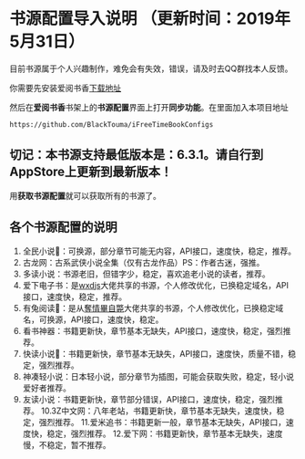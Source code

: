 ﻿# 书源配置导入说明 （更新时间：2019年5月31日）

目前书源属于个人兴趣制作，难免会有失效，错误，请及时去QQ群找本人反馈。


你需要先安装爱阅书香[下载地址](https://itunes.apple.com/cn/app/e7-88-b1-e9-98-85-e4-b9-a6-e9-a6-99/id1137819437?mt=8)

然后在**爱阅书香**书架上的**书源配置**界面上打开**同步功能**。在里面加入本项目地址

```
https://github.com/BlackTouma/iFreeTimeBookConfigs
```

## 切记：本书源支持最低版本是：6.3.1。请自行到AppStore上更新到最新版本！

用**获取书源配置**就可以获取所有的书源了。

## 各个书源配置的说明
1. 全民小说📖：可换源，部分章节可能无内容，API接口，速度快，稳定，推荐。
2. 古龙网：古系武侠小说全集（仅有古龙作品）PS：作者古迷，强推。
3. 多读小说：书源老旧，但错字少，稳定，喜欢追老小说的读者，推荐。
4. 爱下电子书：是[wxdjs](https://github.com/wxdjs/iFreeTimebookConfigs)大佬共享的书源，个人修改优化，已换稳定域名，API接口，速度快，稳定，推荐。
5. 有兔阅读📖：是从[奪情畢自斃](https://y154541000.github.io/BookConfig/)大佬共享的书源，个人修改优化，已换稳定域名，可换源，API接口，速度快，稳定。
6. 看书神器：书籍更新快，章节基本无缺失，API接口，速度快，稳定，强烈推荐。
7. 快读小说📖：书籍更新快，章节基本无缺失，API接口，速度快，质量不错，稳定，强烈推荐。
8. 神凑轻小说：日本轻小说，部分章节为插图，可能会获取失败，稳定，轻小说爱好者推荐。
9. 友读小说：书籍更新快，章节部分错误，API接口，速度快，稳定，强烈推荐。
10.3Z中文网：八年老站，书籍更新快，章节基本无缺失，速度快，稳定，强烈推荐。
11.爱米追书：书籍更新一般，章节基本无缺失，API接口，速度快，稳定，强烈推荐。
12.爱下网：书籍更新快，章节基本无缺失，速度慢，不稳定，暂不推荐。
